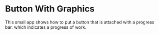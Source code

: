# Button With Graphics

This small app shows how to put a button that is attached with a progress bar, which indicates a progress of work. 
